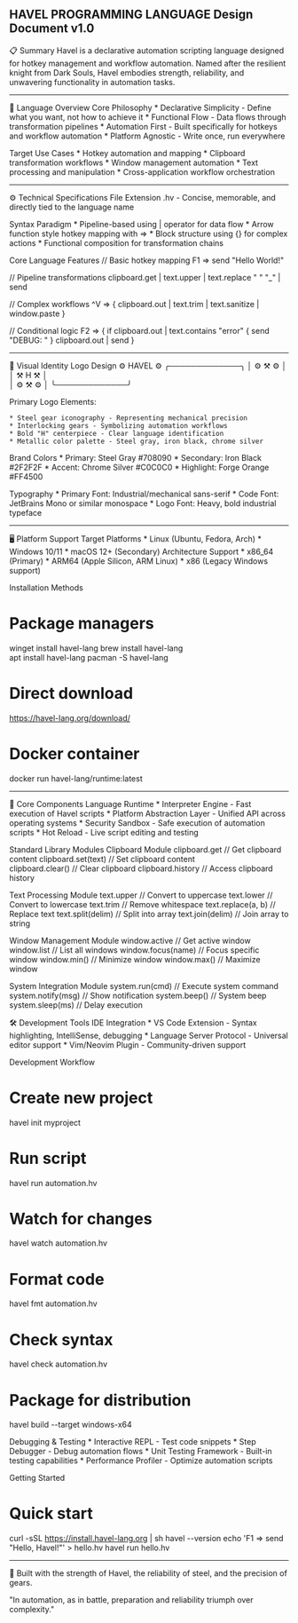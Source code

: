 HAVEL PROGRAMMING LANGUAGE
Design Document v1.0
----

📋 Summary
Havel is a declarative automation scripting language designed for hotkey management and workflow automation. Named after the resilient knight from Dark Souls, Havel embodies strength, reliability, and unwavering functionality in automation tasks.

----

🎯 Language Overview
Core Philosophy
	* Declarative Simplicity - Define what you want, not how to achieve it
	* Functional Flow - Data flows through transformation pipelines
	* Automation First - Built specifically for hotkeys and workflow automation
	* Platform Agnostic - Write once, run everywhere

Target Use Cases
	* Hotkey automation and mapping
	* Clipboard transformation workflows
	* Window management automation
	* Text processing and manipulation
	* Cross-application workflow orchestration

----

⚙️ Technical Specifications
File Extension
.hv - Concise, memorable, and directly tied to the language name

Syntax Paradigm
	* Pipeline-based using | operator for data flow
	* Arrow function style hotkey mapping with =>
	* Block structure using {} for complex actions
	* Functional composition for transformation chains

Core Language Features
// Basic hotkey mapping
F1 => send "Hello World!"

// Pipeline transformations
clipboard.get 
    | text.upper 
    | text.replace " " "_"
    | send

// Complex workflows
^V => {
    clipboard.out
        | text.trim
        | text.sanitize
        | window.paste
}

// Conditional logic
F2 => {
    if clipboard.out | text.contains "error" {
        send "DEBUG: "
    }
    clipboard.out | send
}

----

🎨 Visual Identity
Logo Design
    ⚙️ HAVEL ⚙️
   ╭─────────────╮
   │  ⚙️ ⚒️ ⚙️  │
   │  ⚒️ H ⚒️   │  
   │  ⚙️ ⚒️ ⚙️  │
   ╰─────────────╯

Primary Logo Elements:

	* Steel gear iconography - Representing mechanical precision
	* Interlocking gears - Symbolizing automation workflows
	* Bold "H" centerpiece - Clear language identification
	* Metallic color palette - Steel gray, iron black, chrome silver

Brand Colors
	* Primary: Steel Gray #708090
	* Secondary: Iron Black #2F2F2F
	* Accent: Chrome Silver #C0C0C0
	* Highlight: Forge Orange #FF4500

Typography
	* Primary Font: Industrial/mechanical sans-serif
	* Code Font: JetBrains Mono or similar monospace
	* Logo Font: Heavy, bold industrial typeface

----

🖥️ Platform Support
Target Platforms
	* Linux (Ubuntu, Fedora, Arch)
	* Windows 10/11
	* macOS 12+ (Secondary)
Architecture Support
	* x86_64 (Primary)
	* ARM64 (Apple Silicon, ARM Linux)
	* x86 (Legacy Windows support)

Installation Methods
# Package managers
winget install havel-lang
brew install havel-lang  
apt install havel-lang
pacman -S havel-lang

# Direct download
https://havel-lang.org/download/

# Docker container
docker run havel-lang/runtime:latest

----

🔧 Core Components
Language Runtime
	* Interpreter Engine - Fast execution of Havel scripts
	* Platform Abstraction Layer - Unified API across operating systems
	* Security Sandbox - Safe execution of automation scripts
	* Hot Reload - Live script editing and testing

Standard Library Modules
Clipboard Module
clipboard.get        // Get clipboard content
clipboard.set(text)   // Set clipboard content  
clipboard.clear()    // Clear clipboard
clipboard.history    // Access clipboard history

Text Processing Module
text.upper           // Convert to uppercase
text.lower           // Convert to lowercase
text.trim            // Remove whitespace
text.replace(a, b)   // Replace text
text.split(delim)    // Split into array
text.join(delim)     // Join array to string

Window Management Module
window.active        // Get active window
window.list          // List all windows
window.focus(name)   // Focus specific window
window.min()    // Minimize window
window.max()    // Maximize window

System Integration Module
system.run(cmd)      // Execute system command
system.notify(msg)   // Show notification
system.beep()        // System beep
system.sleep(ms)     // Delay execution

🛠️ Development Tools
IDE Integration
	* VS Code Extension - Syntax highlighting, IntelliSense, debugging
	* Language Server Protocol - Universal editor support
	* Vim/Neovim Plugin - Community-driven support

Development Workflow
# Create new project
havel init myproject

# Run script
havel run automation.hv

# Watch for changes
havel watch automation.hv

# Format code
havel fmt automation.hv

# Check syntax
havel check automation.hv

# Package for distribution
havel build --target windows-x64

Debugging & Testing
	* Interactive REPL - Test code snippets
	* Step Debugger - Debug automation flows
	* Unit Testing Framework - Built-in testing capabilities
	* Performance Profiler - Optimize automation scripts

Getting Started
# Quick start
curl -sSL https://install.havel-lang.org | sh
havel --version
echo 'F1 => send "Hello, Havel!"' > hello.hv
havel run hello.hv

----

🏰 Built with the strength of Havel, the reliability of steel, and the precision of gears.

"In automation, as in battle, preparation and reliability triumph over complexity."